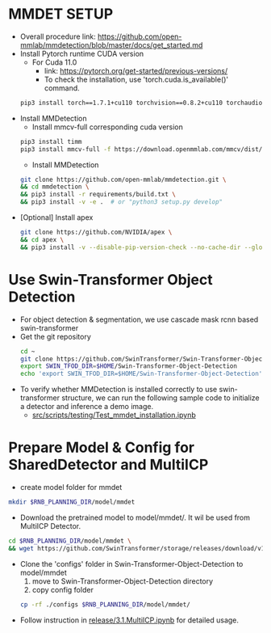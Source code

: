 # MMDET SETUP
* Overall procedure link: https://github.com/open-mmlab/mmdetection/blob/master/docs/get_started.md
* Install Pytorch runtime CUDA version  
  * For Cuda 11.0
    * link: https://pytorch.org/get-started/previous-versions/
    * To check the installation, use 'torch.cuda.is_available()' command.
  ```bash
  pip3 install torch==1.7.1+cu110 torchvision==0.8.2+cu110 torchaudio==0.7.2 -f https://download.pytorch.org/whl/torch_stable.html
  ```
* Install MMDetection  
  * Install mmcv-full corresponding cuda version
  ```bash
  pip3 install timm
  pip3 install mmcv-full -f https://download.openmmlab.com/mmcv/dist/cu110/torch1.7.0/index.html
  ```  
  * Install MMDetection  
  ```bash
  git clone https://github.com/open-mmlab/mmdetection.git \
  && cd mmdetection \
  && pip3 install -r requirements/build.txt \
  && pip3 install -v -e .  # or "python3 setup.py develop"  
  ```
* [Optional] Install apex  
  ```bash
  git clone https://github.com/NVIDIA/apex \
  && cd apex \
  && pip3 install -v --disable-pip-version-check --no-cache-dir --global-option="--cpp_ext" --global-option="--cuda_ext" ./  
  ```
# Use Swin-Transformer Object Detection
* For object detection & segmentation, we use cascade mask rcnn based swin-transformer
* Get the git repository
  ```bash
  cd ~
  git clone https://github.com/SwinTransformer/Swin-Transformer-Object-Detection.git
  export SWIN_TFOD_DIR=$HOME/Swin-Transformer-Object-Detection
  echo 'export SWIN_TFOD_DIR=$HOME/Swin-Transformer-Object-Detection' >> ~/.bashrc
   ```
* To verify whether MMDetection is installed correctly to use swin-transformer structure, we can run the following sample code to initialize a detector and inference a demo image.
  - [src/scripts/testing/Test_mmdet_installation.ipynb](../src/scripts/testing/Test_mmdet_installation.ipynb)
  
# Prepare Model & Config for SharedDetector and MultiICP
* create model folder for mmdet
```bash
mkdir $RNB_PLANNING_DIR/model/mmdet
```
* Download the pretrained model to model/mmdet/.  It wil be used from MultiICP Detector.
```bash
cd $RNB_PLANNING_DIR/model/mmdet \
&& wget https://github.com/SwinTransformer/storage/releases/download/v1.0.2/cascade_mask_rcnn_swin_base_patch4_window7.pth
```
* Clone the 'configs' folder in Swin-Transformer-Object-Detection to model/mmdet
  1) move to Swin-Transformer-Object-Detection directory
  2) copy config folder
  ```bash
  cp -rf ./configs $RNB_PLANNING_DIR/model/mmdet/
  ```
* Follow instruction in [release/3.1.MultiICP.ipynb](../release/3.1.MultiICP.ipynb) for detailed usage.
